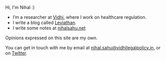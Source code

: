 Hi, I'm Nihal :) 

- I’m a researcher at [Vidhi](https://vidhilegalpolicy.in "Vidhi Centre for Legal Policy"), where I work on healthcare regulation. 
- I write a blog called [Leviathan](https://nihalsahu.substack.com). 
- I write some notes at [nihalsahu.net](nihalsahu.net)

Opinions expressed on this site are my own.

You can get in touch with me by email at [nihal.sahu@vidhilegalpolicy.in](mailto:nihal.sahu@vidhilegalpolicy.in), or on [Twitter](https://x.com/annihalated). 

